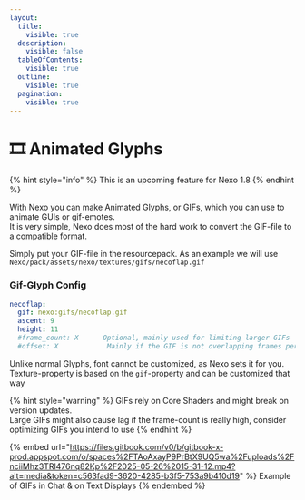 ```yaml
---
layout:
  title:
    visible: true
  description:
    visible: false
  tableOfContents:
    visible: true
  outline:
    visible: true
  pagination:
    visible: true
---
```


# 🎞️ Animated Glyphs

{% hint style="info" %}
This is an upcoming feature for Nexo 1.8
{% endhint %}

With Nexo you can make Animated Glyphs, or GIFs, which you can use to animate GUIs or gif-emotes.\
It is very simple, Nexo does most of the hard work to convert the GIF-file to a compatible format.

Simply put your GIF-file in the resourcepack. As an example we will use `Nexo/pack/assets/nexo/textures/gifs/necoflap.gif`

### Gif-Glyph Config

```yaml
necoflap:
  gif: nexo:gifs/necoflap.gif
  ascent: 9
  height: 11
  #frame_count: X      Optional, mainly used for limiting larger GIFs
  #offset: X            Mainly if the GIF is not overlapping frames perfectly
```

Unlike normal Glyphs, font cannot be customized, as Nexo sets it for you.\
Texture-property is based on the `gif`-property and can be customized that way

{% hint style="warning" %}
GIFs rely on Core Shaders and might break on version updates.\
Large GIFs might also cause lag if the frame-count is really high, consider optimizing GIFs you intend to use
{% endhint %}

{% embed url="https://files.gitbook.com/v0/b/gitbook-x-prod.appspot.com/o/spaces%2FTAoAxayP9PrBtX9UQ5wa%2Fuploads%2FnciiMhz3TRl476nq82Kp%2F2025-05-26%2015-31-12.mp4?alt=media&token=c563fad9-3620-4285-b3f5-753a9b410d19" %}
Example of GIFs in Chat & on Text Displays
{% endembed %}
